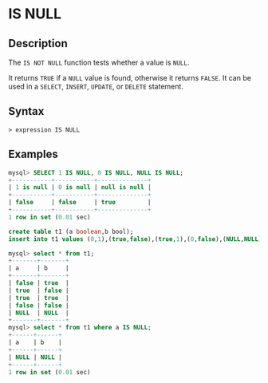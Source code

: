 # **IS NULL**

## **Description**

The `IS NOT NULL` function tests whether a value is `NULL`.

It returns `TRUE` if a `NULL` value is found, otherwise it returns `FALSE`. It can be used in a `SELECT`, `INSERT`, `UPDATE`, or `DELETE` statement.

## **Syntax**

```
> expression IS NULL
```

## **Examples**

```sql
mysql> SELECT 1 IS NULL, 0 IS NULL, NULL IS NULL;
+-----------+-----------+--------------+
| 1 is null | 0 is null | null is null |
+-----------+-----------+--------------+
| false     | false     | true         |
+-----------+-----------+--------------+
1 row in set (0.01 sec)
```

```sql
create table t1 (a boolean,b bool);
insert into t1 values (0,1),(true,false),(true,1),(0,false),(NULL,NULL);

mysql> select * from t1;
+-------+-------+
| a     | b     |
+-------+-------+
| false | true  |
| true  | false |
| true  | true  |
| false | false |
| NULL  | NULL  |
+-------+-------+
mysql> select * from t1 where a IS NULL;
+------+------+
| a    | b    |
+------+------+
| NULL | NULL |
+------+------+
1 row in set (0.01 sec)
```
